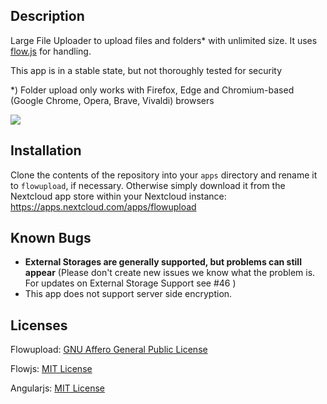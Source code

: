 Description
-----------
Large File Uploader to upload files and folders* with unlimited size. It uses [flow.js](https://github.com/flowjs/flow.js) for handling.

This app is in a stable state, but not thoroughly tested for security

*) Folder upload only works with Firefox, Edge and Chromium-based (Google Chrome, Opera, Brave, Vivaldi) browsers

![](https://raw.githubusercontent.com/e-alfred/flowupload/master/appinfo/flowupload.gif)

Installation
------------
Clone the contents of the repository into your `apps` directory and rename it to `flowupload`, if necessary. Otherwise simply download it from the Nextcloud app store within your Nextcloud instance: https://apps.nextcloud.com/apps/flowupload

Known Bugs
------------
- __External Storages are generally supported, but problems can still appear__ (Please don't create new issues we know what the problem is. For updates on External Storage Support see #46 )
- This app does not support server side encryption.

Licenses
-------
Flowupload: [GNU Affero General Public License](http://www.gnu.org/licenses/agpl-3.0.html)

Flowjs: [MIT License](https://opensource.org/licenses/MIT)

Angularjs: [MIT License](https://opensource.org/licenses/MIT)
